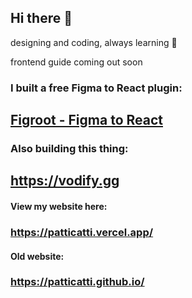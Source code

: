 ## Hi there 👋
designing and coding, always learning 🌱

frontend guide coming out soon 

### I built a free Figma to React plugin:
## [Figroot - Figma to React](https://www.figma.com/community/plugin/1486825259782611959/figma-to-react-by-figroot)

### Also building this thing:
## https://vodify.gg

#### View my website here: 
### https://patticatti.vercel.app/

#### Old website:
### https://patticatti.github.io/

<!--
**Patticatti/Patticatti** is a ✨ _special_ ✨ repository because its `README.md` (this file) appears on your GitHub profile.

Here are some ideas to get you started:

- 🔭 I’m currently working on ...
- 🌱 I’m currently learning ...
- 👯 I’m looking to collaborate on ...
- 🤔 I’m looking for help with ...
- 💬 Ask me about ...
- 📫 How to reach me: ...
- 😄 Pronouns: ...
- ⚡ Fun fact: ...
-->
